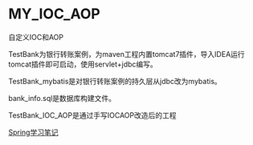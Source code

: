 # MY_IOC_AOP
自定义IOC和AOP

TestBank为银行转账案例，为maven工程内置tomcat7插件，导入IDEA运行tomcat插件即可启动，使用servlet+jdbc编写。

TestBank_mybatis是对银行转账案例的持久层从jdbc改为mybatis。

bank_info.sql是数据库构建文件。

TestBank_IOC_AOP是通过手写IOCAOP改造后的工程

[Spring学习笔记](https://www.cnblogs.com/yhr520/p/12554829.html)

